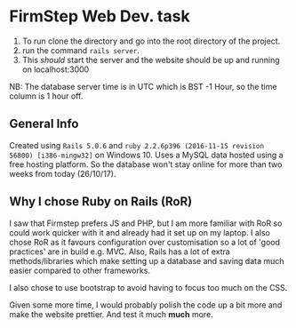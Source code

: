 # FirmStep Web Dev. task

1. To run clone the directory and go into the root directory of the project.
2. run the command `rails server`.
3. This *should* start the server and the website should be up and running on localhost:3000

NB: The database server time is in UTC which is BST -1 Hour, so the time column is 1 hour off.

## General Info
Created using `Rails 5.0.6` and `ruby 2.2.6p396 (2016-11-15 revision 56800) [i386-mingw32]` on Windows 10.
Uses a MySQL data hosted using a free hosting platform. So the database won't stay online for more than two weeks from today (26/10/17).

## Why I chose Ruby on Rails (RoR)

I saw that Firmstep prefers JS and PHP, but I am more familiar with RoR so could work quicker with it and already had it set up on my laptop.
I also chose RoR as it favours configuration over customisation so a lot of 'good practices' are in build e.g. MVC. Also, Rails has a lot of extra methods/libraries which make setting up a database and saving data much easier compared to other frameworks.

I also chose to use bootstrap to avoid having to focus too much on the CSS.

Given some more time, I would probably polish the code up a bit more and make the website prettier. And test it much **much** more.
